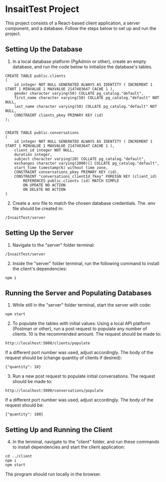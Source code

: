 # InsaitTest Project

This project consists of a React-based client application, a server component, and a database. Follow the steps below to set up and run the project.

## Setting Up the Database
1. In a local database platform (PgAdmin or other), create an empty database, and run the code below to initialize the database's tables.
```
CREATE TABLE public.clients
(
    id integer NOT NULL GENERATED ALWAYS AS IDENTITY ( INCREMENT 1 START 1 MINVALUE 1 MAXVALUE 2147483647 CACHE 1 ),
    gender character varying(50) COLLATE pg_catalog."default",
    first_name character varying(50) COLLATE pg_catalog."default" NOT NULL,
    last_name character varying(50) COLLATE pg_catalog."default" NOT NULL,
    CONSTRAINT clients_pkey PRIMARY KEY (id)
);


CREATE TABLE public.conversations
(
    id integer NOT NULL GENERATED ALWAYS AS IDENTITY ( INCREMENT 1 START 1 MINVALUE 1 MAXVALUE 2147483647 CACHE 1 ),
    client_id integer NOT NULL,
    duration integer,
    subject character varying(20) COLLATE pg_catalog."default",
    exchanges character varying(2000)[] COLLATE pg_catalog."default",
    start_time timestamp(6) without time zone,
    CONSTRAINT conversations_pkey PRIMARY KEY (id),
    CONSTRAINT "conversations_clientId_fkey" FOREIGN KEY (client_id)
        REFERENCES public.clients (id) MATCH SIMPLE
        ON UPDATE NO ACTION
        ON DELETE NO ACTION
)
```
2. Create a .env file to match the chosen database credentials. The .env file should be created in:
```
/InsaitTest/server
```

## Setting Up the Server
1. Navigate to the "server" folder terminal:
```
/InsaitTest/server
```
2. Inside the "server" folder terminal, run the following command to install the client's dependencies:
```
npm i
```

## Running the Server and Populating Databases
1. While still in the "server" folder terminal, start the server with code:
```
npm start
```
2. To populate the tables with initial values:
Using a local API platform (Postman or other), run a post request to populate any number of clients. 10 is the recommended amount. The request should be made to:
```
http://localhost:5000/clients/populate
```
If a different port number was used, adjust accordingly.
The body of the request should be (change quantity of clients if desired):
```
{"quantity": 10}
```
3. Run a new post request to populate initial conversations. The request should be made to:
```
http://localhost:5000/conversations/populate
```
If a different port number was used, adjust accordingly.
The body of the request should be:
```
{"quantity": 100}
```

## Setting Up and Running the Client
4. In the terminal, navigate to the "client" folder, and run these commands to install dependencies and start the client application:
```
cd ../client
npm i
npm start
```
The program should run locally in the browser.